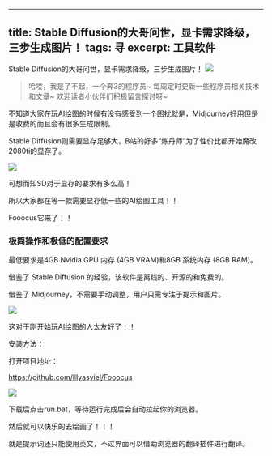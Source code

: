 
---
title: Stable Diffusion的大哥问世，显卡需求降级，三步生成图片！
tags: 寻
excerpt: 工具软件
---
Stable Diffusion的大哥问世，显卡需求降级，三步生成图片！
![](https://files.mdnice.com/user/26505/61f37daa-2c3a-41e5-be16-6b6624dc1c9d.png)


> 哈喽，我是了不起，一个奔3的程序员~
> 每周定时更新一些程序员相关技术和文章~
>欢迎读者小伙伴们积极留言探讨呀~


不知道大家在玩AI绘图的时候有没有感受到一个困扰就是，Midjourney好用但是是收费的而且会有很多生成限制。

Stable Diffusion则需要显存足够大，B站的好多“炼丹师”为了性价比都开始魔改2080ti的显存了。


![](https://files.mdnice.com/user/26505/db178093-18ca-458f-a0f4-2ddf4ceed197.png)


可想而知SD对于显存的要求有多么高！

所以大家都在等一款需要显存低一些的AI绘图工具！！

Fooocus它来了！！


### 极简操作和极低的配置要求

最低要求是4GB Nvidia GPU 内存 (4GB VRAM)和8GB 系统内存 (8GB RAM)。

借鉴了 Stable Diffusion 的经验，该软件是离线的、开源的和免费的。

借鉴了 Midjourney，不需要手动调整，用户只需专注于提示和图片。

![](https://files.mdnice.com/user/26505/61f37daa-2c3a-41e5-be16-6b6624dc1c9d.png)

这对于刚开始玩AI绘图的人太友好了！！

安装方法：

打开项目地址：

https://github.com/lllyasviel/Fooocus

![](https://files.mdnice.com/user/26505/a6bc1317-bf8e-471d-9395-18e281a4406f.png)

下载后点击run.bat，等待运行完成后会自动拉起你的浏览器。

然后就可以快乐的去绘画了！！！

就是提示词还只能使用英文，不过界面可以借助浏览器的翻译插件进行翻译。






